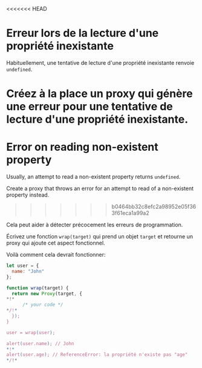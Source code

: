 <<<<<<< HEAD
# Erreur lors de la lecture d'une propriété inexistante

Habituellement, une tentative de lecture d'une propriété inexistante renvoie `undefined`.

Créez à la place un proxy qui génère une erreur pour une tentative de lecture d'une propriété inexistante.
=======
# Error on reading non-existent property

Usually, an attempt to read a non-existent property returns `undefined`.

Create a proxy that throws an error for an attempt to read of a non-existent property instead.
>>>>>>> b0464bb32c8efc2a98952e05f363f61eca1a99a2

Cela peut aider à détecter précocement les erreurs de programmation.

Écrivez une fonction `wrap(target)` qui prend un objet `target` et retourne un proxy qui ajoute cet aspect fonctionnel.

Voilà comment cela devrait fonctionner:

```js
let user = {
  name: "John"
};

function wrap(target) {
  return new Proxy(target, {
*!*
      /* your code */
*/!*
  });
}

user = wrap(user);

alert(user.name); // John
*!*
alert(user.age); // ReferenceError: la propriété n'existe pas "age"
*/!*
```
